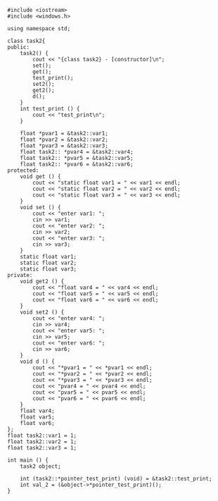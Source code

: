 ﻿```
#include <iostream>
#include <windows.h>

using namespace std;

class task2{
public:
	task2() {
		cout << "{class task2} - [constructor]\n";
		set();
		get();
		test_print();
		set2();
		get2();
		d();
	}
	int test_print () {
		cout << "test_print\n";
	}
	
	float *pvar1 = &task2::var1;
	float *pvar2 = &task2::var2;
	float *pvar3 = &task2::var3;
	float task2:: *pvar4 = &task2::var4;
	float task2:: *pvar5 = &task2::var5;
	float task2:: *pvar6 = &task2::var6;
protected:
	void get () {
		cout << "static float var1 = " << var1 << endl;
        cout << "static float var2 = " << var2 << endl;
        cout << "static float var3 = " << var3 << endl;
	}
	void set () {
		cout << "enter var1: ";
        cin >> var1;
        cout << "enter var2: ";
        cin >> var2;
        cout << "enter var3: ";
        cin >> var3;
	}
	static float var1;
	static float var2;
	static float var3;
private:
	void get2 () {
		cout << "float var4 = " << var4 << endl;
        cout << "float var5 = " << var5 << endl;
        cout << "float var6 = " << var6 << endl;
	}
	void set2 () {
		cout << "enter var4: ";
        cin >> var4;
        cout << "enter var5: ";
        cin >> var5;
        cout << "enter var6: ";
        cin >> var6;
	}
	void d () {
		cout << "*pvar1 = " << *pvar1 << endl;
		cout << "*pvar2 = " << *pvar2 << endl;
		cout << "*pvar3 = " << *pvar3 << endl;
		cout << "pvar4 = " << pvar4 << endl;
		cout << "pvar5 = " << pvar5 << endl;
		cout << "pvar6 = " << pvar6 << endl;
	}
	float var4;
	float var5;
	float var6;
};
float task2::var1 = 1;
float task2::var2 = 1;
float task2::var3 = 1;

int main () {
	task2 object;
	
	int (task2::*pointer_test_print) (void) = &task2::test_print;
	int val_2 = (&object->*pointer_test_print)();
}

```
